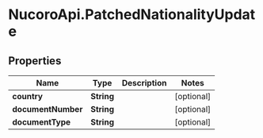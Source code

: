 # NucoroApi.PatchedNationalityUpdate

## Properties

Name | Type | Description | Notes
------------ | ------------- | ------------- | -------------
**country** | **String** |  | [optional] 
**documentNumber** | **String** |  | [optional] 
**documentType** | **String** |  | [optional] 


